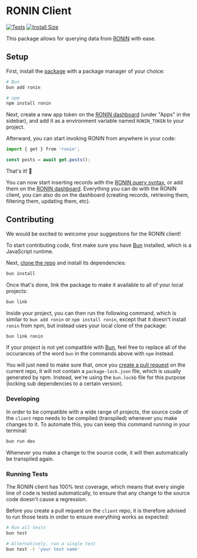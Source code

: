 # RONIN Client

[![Tests](https://github.com/ronin-co/client/actions/workflows/validate.yml/badge.svg)](https://github.com/ronin-co/client/actions/workflows/validate.yml)
[![Install Size](https://packagephobia.com/badge?p=ronin)](https://packagephobia.com/result?p=ronin)

This package allows for querying data from [RONIN](https://ronin.co) with ease.

## Setup

First, install the [package](https://www.npmjs.com/package/ronin) with a package manager of your choice:

```bash
# Bun
bun add ronin

# npm
npm install ronin
```

Next, create a new app token on the [RONIN dashboard](http://ronin.co) (under "Apps" in the sidebar), and add it as a environment variable named `RONIN_TOKEN` to your project.

Afterward, you can start invoking RONIN from anywhere in your code:

```typescript
import { get } from 'ronin';

const posts = await get.posts();
```

That's it! 🎉

You can now start inserting records with the [RONIN query syntax](https://ronin.co/docs/queries), or add them on the [RONIN dashboard](http://ronin.co). Everything you can do with the RONIN client, you can also do on the dashboard (creating records, retrieving them, filtering them, updating them, etc).

## Contributing

We would be excited to welcome your suggestions for the RONIN client!

To start contributing code, first make sure you have [Bun](https://bun.sh) installed, which is a JavaScript runtime.

Next, [clone the repo](https://docs.github.com/en/repositories/creating-and-managing-repositories/cloning-a-repository) and install its dependencies:

```bash
bun install
```

Once that's done, link the package to make it available to all of your local projects:

```bash
bun link
```

Inside your project, you can then run the following command, which is similar to `bun add ronin` or `npm install ronin`, except that it doesn't install `ronin` from npm, but instead uses your local clone of the package:

```bash
bun link ronin
```

If your project is not yet compatible with [Bun](https://bun.sh), feel free to replace all of the occurances of the word `bun` in the commands above with `npm` instead.

You will just need to make sure that, once you [create a pull request](https://docs.github.com/en/pull-requests/collaborating-with-pull-requests/proposing-changes-to-your-work-with-pull-requests/creating-a-pull-request#creating-the-pull-request) on the current repo, it will not contain a `package-lock.json` file, which is usually generated by npm. Instead, we're using the `bun.lockb` file for this purpose (locking sub dependencies to a certain version).

### Developing

In order to be compatible with a wide range of projects, the source code of the `client` repo needs to be compiled (transpiled) whenever you make changes to it. To automate this, you can keep this command running in your terminal:

```bash
bun run dev
```

Whenever you make a change to the source code, it will then automatically be transpiled again.

### Running Tests

The RONIN client has 100% test coverage, which means that every single line of code is tested automatically, to ensure that any change to the source code doesn't cause a regression.

Before you create a pull request on the `client` repo, it is therefore advised to run those tests in order to ensure everything works as expected:

```bash
# Run all tests
bun test

# Alternatively, run a single test
bun test -t 'your test name'
```
